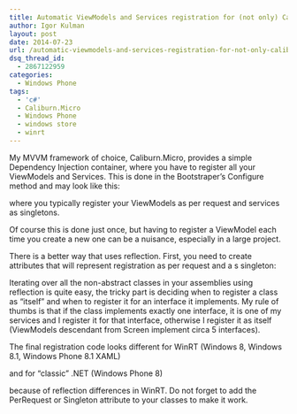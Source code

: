 ```yaml
---
title: Automatic ViewModels and Services registration for (not only) Caliburn.Micro
author: Igor Kulman
layout: post
date: 2014-07-23
url: /automatic-viewmodels-and-services-registration-for-not-only-caliburn-micro/
dsq_thread_id:
  - 2867122959
categories:
  - Windows Phone
tags:
  - 'c#'
  - Caliburn.Micro
  - Windows Phone
  - windows store
  - winrt
---
```

My MVVM framework of choice, Caliburn.Micro, provides a simple Dependency Injection container, where you have to register all your ViewModels and Services. This is done in the Bootstraper&#8217;s Configure method and may look like this:

<script src="https://gist.github.com/igorkulman/0353b26073fc11d3635f.js?file=reg1.cs"></script>

where you typically register your ViewModels as per request and services as singletons. 

Of course this is done just once, but having to register a ViewModel each time you create a new one can be a nuisance, especially in a large project. 

There is a better way that uses reflection. First, you need to create attributes that will represent registration as per request and a s singleton:

<script src="https://gist.github.com/igorkulman/0353b26073fc11d3635f.js?file=PerRequest.cs"></script>

<script src="https://gist.github.com/igorkulman/0353b26073fc11d3635f.js?file=Singleton.cs"></script>

Iterating over all the non-abstract classes in your assemblies using reflection is quite easy, the tricky part is deciding when to register a class as &#8220;itself&#8221; and when to register it for an interface it implements. My rule of thumbs is that if the class implements exactly one interface, it is one of my services and I register it for that interface, otherwise I register it as itself (ViewModels descendant from Screen implement circa 5 interfaces). 

The final registration code looks different for WinRT (Windows 8, Windows 8.1, Windows Phone 8.1 XAML)

<script src="https://gist.github.com/igorkulman/0353b26073fc11d3635f.js?file=reg2.cs"></script>

and for &#8220;classic&#8221; .NET (Windows Phone 8)

<script src="https://gist.github.com/igorkulman/0353b26073fc11d3635f.js?file=reg3.cs"></script>

because of reflection differences in WinRT. Do not forget to add the PerRequest or Singleton attribute to your classes to make it work.